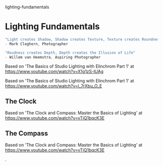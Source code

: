 lighting-fundamentals
# Lighting Fundamentals

```javascript
"Light creates Shadow, Shadow creates Texture, Texture creates Roundness"
- Mark Cleghorn, Photographer
```

```javascript
"Roudness creates Depth, Depth creates the Illusion of Life"
- Willem van Heemstra, Aspiring Photographer
```

Based on 'The Basics of Studio Lighting with Elinchrom Part 1' at https://www.youtube.com/watch?v=X1g1zS-lUAg

Based on 'The Basics of Studio Lighting with Elinchrom Part 1' at https://www.youtube.com/watch?v=l_7rXbu_O_E

## The Clock

Based on 'The Clock and Compass: Master the Basics of Lighting' at https://www.youtube.com/watch?v=vTiQ1bqcK3E


## The Compass

Based on 'The Clock and Compass: Master the Basics of Lighting' at https://www.youtube.com/watch?v=vTiQ1bqcK3E

.
